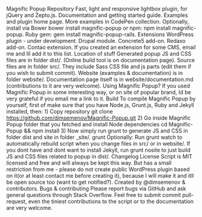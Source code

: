 Magnific Popup Repository Fast, light and responsive lightbox plugin, for jQuery and Zepto.js. Documentation and getting started guide. Examples and plugin home page. More examples in CodePen collection. Optionally, install via Bower bower install magnific-popup or npm: npm install magnific-popup. Ruby gem: gem install magnific-popup-rails. Extensions WordPress plugin - under development. Drupal module. Concrete5 add-on. Redaxo add-on. Contao extension. If you created an extension for some CMS, email me and Ill add it to this list. Location of stuff Generated popup JS and CSS files are in folder dist/. (Online build tool is on documentation page). Source files are in folder src/. They include Sass CSS file and js parts (edit them if you wish to submit commit). Website (examples & documentation) is in folder website/. Documentation page itself is in website/documentation.md (contributions to it are very welcome). Using Magnific Popup? If you used Magnific Popup in some interesting way, or on site of popular brand, Id be very grateful if you email me a link to it. Build To compile Magnific Popup by yourself, first of make sure that you have Node.js, Grunt.js, Ruby and Jekyll installed, then: 1) Copy repository git clone https://github.com/dimsemenov/Magnific-Popup.git 2) Go inside Magnific Popup folder that you fetched and install Node dependencies cd Magnific-Popup && npm install 3) Now simply run grunt to generate JS and CSS in folder dist and site in folder _site/. grunt Optionally: Run grunt watch to automatically rebuild script when you change files in src/ or in website/. If you dont have and dont want to install Jekyll, run grunt nosite to just build JS and CSS files related to popup in dist/. Changelog License Script is MIT licensed and free and will always be kept this way. But has a small restriction from me - please do not create public WordPress plugin based on it(or at least contact me before creating it), because I will make it and itll be open source too (want to get notified?). Created by @dimsemenov & contributors. Bugs & contributing Please report bugs via GitHub and ask general questions through Stack Overflow. Feel free to submit commit pull-request, even the tiniest contributions to the script or to the documentation are very welcome.